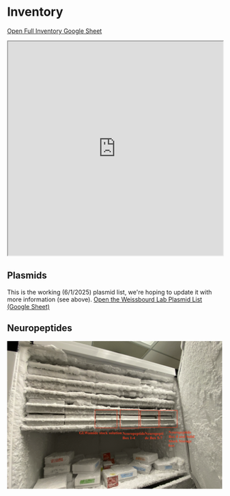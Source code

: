 # Inventory

[Open Full Inventory Google Sheet](https://docs.google.com/spreadsheets/d/1iXNCr99zkwkLIDlmf_3LmtFIzElFjvH_sGyCheEH_Ps/edit?gid=1032716157#gid=1032716157)

<iframe src="https://docs.google.com/spreadsheets/d/1iXNCr99zkwkLIDlmf_3LmtFIzElFjvH_sGyCheEH_Ps/edit?gid=1032716157#gid=1032716157&amp;headers=false" width="100%" height="500"></iframe>


## Plasmids

This is the working (6/1/2025) plasmid list, we're hoping to update it with more information (see above). [Open the Weissbourd Lab Plasmid List (Google Sheet)](https://docs.google.com/spreadsheets/d/1GUTBL81ej8NBAD7cExpj-rX17h-S1-kIB7H--sqDXmQ/edit?gid=0#gid=0)


## Neuropeptides
![Neuropeptides Freezer Map](assets/neuropeptide_freezer_map.png)



